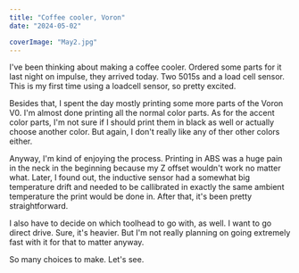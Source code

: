 ```yaml
---
title: "Coffee cooler, Voron"
date: "2024-05-02"

coverImage: "May2.jpg"
---
```

<!--more-->
I've been thinking about making a coffee cooler. Ordered some parts for it last night on impulse, they arrived today. Two 5015s and a load cell sensor. This is my first time using a loadcell sensor, so pretty excited.

Besides that, I spent the day mostly printing some more parts of the Voron V0. I'm almost done printing all the normal color parts. As for the accent color parts, I'm not sure if I should print them in black as well or actually choose another color. But again, I don't really like any of ther other colors either. 

Anyway, I'm kind of enjoying the process. Printing in ABS was a huge pain in the neck in the beginning because my Z offset wouldn't work no matter what. Later, I found out, the inductive sensor had a somewhat big temperature drift and needed to be callibrated in exactly the same ambient temperature the print would be done in. After that, it's been pretty straightforward. 

I also have to decide on which toolhead to go with, as well. I want to go direct drive. Sure, it's heavier. But I'm not really planning on going extremely fast with it for that to matter anyway.

So many choices to make. Let's see. 
